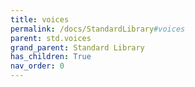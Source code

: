 ```yaml
---
title: voices
permalink: /docs/StandardLibrary#voices
parent: std.voices
grand_parent: Standard Library
has_children: True
nav_order: 0
---
```

